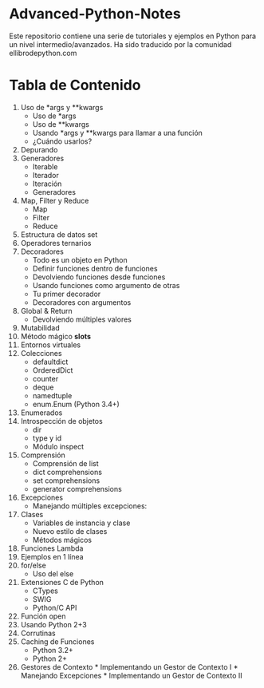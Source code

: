 # Advanced-Python-Notes

Este repositorio contiene una serie de tutoriales y ejemplos en Python para un nivel intermedio/avanzados. Ha sido traducido por la comunidad ellibrodepython.com

# Tabla de Contenido

1. Uso de *args y **kwargs
    * Uso de *args
    * Uso de **kwargs
    * Usando *args y **kwargs para llamar a una función
    * ¿Cuándo usarlos?
2. Depurando
3. Generadores
    * Iterable
    * Iterador
    * Iteración
    * Generadores
4. Map, Filter y Reduce
    * Map
    * Filter
    * Reduce
5. Estructura de datos set
6. Operadores ternarios
7. Decoradores
    * Todo es un objeto en Python
    * Definir funciones dentro de funciones
    * Devolviendo funciones desde funciones
    * Usando funciones como argumento de otras
    * Tu primer decorador
    * Decoradores con argumentos
8. Global & Return
    * Devolviendo múltiples valores
9. Mutabilidad
10. Método mágico __slots__
11. Entornos virtuales
12. Colecciones
    * defaultdict
    * OrderedDict
    * counter
    * deque
    * namedtuple
    * enum.Enum (Python 3.4+)
13. Enumerados
14. Introspección de objetos
    * dir
    * type y id
    * Módulo inspect
15. Comprensión
    * Comprensión de list
    * dict comprehensions
    * set comprehensions
    * generator comprehensions
16. Excepciones
    * Manejando múltiples excepciones:
17. Clases
    * Variables de instancia y clase
    * Nuevo estilo de clases
    * Métodos mágicos
18. Funciones Lambda
19. Ejemplos en 1 línea
20. for/else
    * Uso del else
21. Extensiones C de Python
    * CTypes
    * SWIG
    * Python/C API
22. Función open
23. Usando Python 2+3
24. Corrutinas
25. Caching de Funciones
    * Python 3.2+
    * Python 2+
26.  Gestores de Contexto
    * Implementando un Gestor de Contexto I
    * Manejando Excepciones
    * Implementando un Gestor de Contexto II